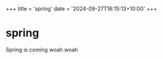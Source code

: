 +++
title = 'spring'
date = '2024-09-27T16:15:13+10:00'
+++
# spring
<p>Spring is coming woah woah</p>
